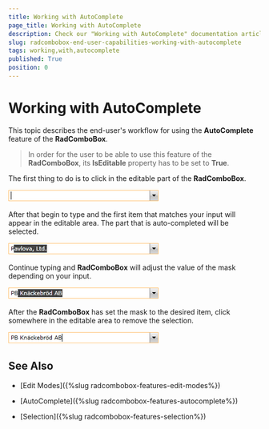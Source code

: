 ```yaml
---
title: Working with AutoComplete
page_title: Working with AutoComplete
description: Check our "Working with AutoComplete" documentation article for the RadComboBox WPF control.
slug: radcombobox-end-user-capabilities-working-with-autocomplete
tags: working,with,autocomplete
published: True
position: 0
---
```


# Working with AutoComplete

This topic describes the end-user's workflow for using the __AutoComplete__ feature of the __RadComboBox__.

>In order for the user to be able to use this feature of the __RadComboBox__, its __IsEditable__ property has to be set to __True__.

The first thing to do is to click in the editable part of the __RadComboBox__.

![](images/RadComboBox_End_User_Capabilities_AutoComplete_01.png)

After that begin to type and the first item that matches your input will appear in the editable area. The part that is auto-completed will be selected.

![](images/RadComboBox_End_User_Capabilities_AutoComplete_02.png)

Continue typing and __RadComboBox__ will adjust the value of the mask depending on your input.

![](images/RadComboBox_End_User_Capabilities_AutoComplete_03.png)

After the __RadComboBox__ has set the mask to the desired item, click somewhere in the editable area to remove the selection.

![](images/RadComboBox_End_User_Capabilities_AutoComplete_04.png)

## See Also

 * [Edit Modes]({%slug radcombobox-features-edit-modes%})

 * [AutoComplete]({%slug radcombobox-features-autocomplete%})

 * [Selection]({%slug radcombobox-features-selection%})
